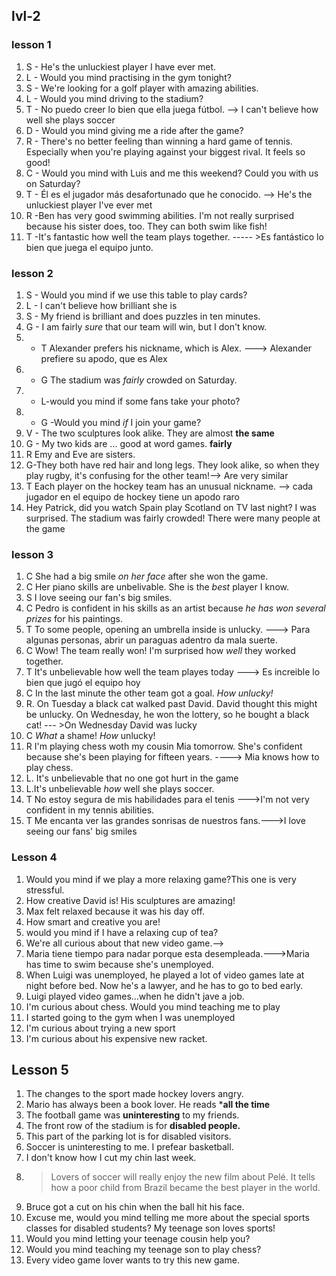 ## lvl-2

###  lesson 1
1.  S - He's the unluckiest player I have ever met.
2.  L - Would you mind practising in the gym tonight?
3.  S - We're looking for a golf player with amazing abilities.
4.  L - Would you mind driving to the stadium?
5.  T - No puedo creer lo bien que ella juega fútbol.  --> I can't believe how well she plays soccer
6.  D - Would you mind giving me a ride after the game?
7.  R  - There's no better feeling than winning a hard game of tennis. Especially when you're playing against your biggest rival. It feels so good!
8.  C - Would you mind  with Luis and me this weekend? Could you  with us on Saturday?
9.  T - Él es el jugador más desafortunado que he conocido. --> He's the unluckiest player I've ever met
10.  R -Ben has very good swimming abilities. I'm not really surprised because his sister does, too. They can both swim like fish!
11.  T -It's fantastic how well the team plays together. ----- >Es fantástico lo bien que juega el equipo junto.

###  lesson 2

1. S - Would you mind if we use this table to play cards?
2. L - I can't believe how brilliant she is
3. S - My friend is brilliant and does puzzles in ten minutes.
4. G - I am fairly *sure*  that our team will win, but I don't know. 
5. - T   Alexander prefers his nickname, which is Alex.   ---> Alexander prefiere su apodo, que es Alex
6. - G The stadium was  *fairly* crowded on Saturday.
7. - L-would you mind if some fans take your photo?
8. - G -Would you mind *if* I join your game?
9. V - The two sculptures look alike. They are almost **the same**
10. G - My two kids are ... good at word games.  **fairly**
11. R Emy and Eve are sisters. 
12. G-They both have red hair and long legs. They look alike, so when they play rugby, it's confusing for the other team!--> Are very similar
13. T Each player on the hockey team has an unusual nickname. --> cada jugador en el equipo de hockey tiene un apodo raro
14. Hey Patrick, did you watch Spain play Scotland on TV last night? I was surprised. The stadium was fairly crowded!   There were many people at the game

### lesson 3

1. C She had a big smile *on her face* after she won the game.
2. C Her piano skills are unbelivable. She is the *best* player I know.
3. S I love seeing our fan's big smiles.
4.  C Pedro is confident in his skills as an artist because *he has won several prizes* for his paintings.
5.  T To some people, opening an umbrella inside is unlucky. ---> Para algunas personas, abrir un paraguas adentro da mala suerte.
6.  C Wow! The team really won! I'm surprised how *well* they worked together.
7.  T It's unbelievable how well the team playes today ---> Es increible lo bien que jugó el equipo hoy 
8.  C In the last minute the other team got a goal. *How unlucky!*
9.  R. On Tuesday a black cat walked past David. David thought this might be unlucky. On Wednesday, he won the lottery, so he bought a black cat! --- >On Wednesday David was lucky
10.  C *What* a shame! *How* unlucky!
11.  R I'm playing chess woth my cousin Mia tomorrow. She's confident because she's been playing for fifteen years. ----> Mia knows how to play chess.
12.  L. It's unbelievable that no one got hurt in the game
13.  L.It's unbelievable  *how* well she plays soccer.
14.  T No estoy segura de mis habilidades para el tenis --->I'm not very confident in my tennis abilities.
15.  T Me encanta ver las grandes sonrisas de nuestros fans.--->I love seeing our fans' big smiles

### Lesson 4

1. Would you mind if we play a more relaxing game?This one is very stressful.
2. How creative David is! His sculptures are  amazing!
3. Max felt relaxed because it was his day off.
4. How smart and creative you are!
5. would you mind if I have a relaxing cup of tea?
6. We're all curious about that new video game.-->
7. Maria tiene tiempo para nadar porque esta desempleada.--->Maria has time to swim because she's unemployed.
8. When Luigi was unemployed, he played a lot of video games late at night before bed. Now he's a lawyer, and he has to go to bed early.
9. Luigi played video games…when he didn't jave a job.
10. I'm curious about chess. Would you mind teaching me to play
11. I started going to the gym when I was unemployed
12. I'm curious about trying a new sport
13. I'm curious about his expensive new racket.

## Lesson 5

1. The changes to the sport made hockey lovers angry.
2. Mario has always been a book lover. He reads ***all the time**
3. The football game was **uninteresting** to my friends.
4. The front row of the stadium is for **disabled people.**
5. This part of the parking lot is for disabled visitors.
6. Soccer is uninteresting to me. I prefear basketball.
7. I don't know how I cut my chin last week.
8. >Lovers of soccer will really enjoy the new film about Pelé. It tells how a poor child from Brazil became the best player in the world.
9. Bruce got a cut on his chin when the ball hit his face.
10. Excuse me, would you mind telling me more about the special sports classes for disabled students? My teenage son loves sports!
11. Would you mind letting your teenage cousin help you?
12. Would you mind teaching my teenage son to play chess?
13. Every video game lover wants to try this new game.
